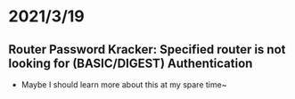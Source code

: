 # 2021/3/19
## Router Password Kracker: Specified router is not looking for (BASIC/DIGEST) Authentication
- Maybe I should learn more about this at my spare time~